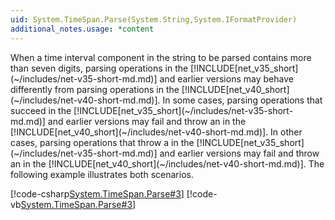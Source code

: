 ```yaml
---
uid: System.TimeSpan.Parse(System.String,System.IFormatProvider)
additional_notes.usage: *content
---
```


<p>When a time interval component in the string to be parsed contains more than seven digits, parsing operations in the [!INCLUDE[net_v35_short](~/includes/net-v35-short-md.md)] and earlier versions may behave differently from parsing operations in the [!INCLUDE[net_v40_short](~/includes/net-v40-short-md.md)]. In some cases, parsing operations that succeed in the [!INCLUDE[net_v35_short](~/includes/net-v35-short-md.md)] and earlier versions may fail and throw an <xref href="System.OverflowException"></xref> in the [!INCLUDE[net_v40_short](~/includes/net-v40-short-md.md)]. In other cases, parsing operations that throw a <xref href="System.FormatException"></xref> in the [!INCLUDE[net_v35_short](~/includes/net-v35-short-md.md)] and earlier versions may fail and throw an <xref href="System.OverflowException"></xref> in the [!INCLUDE[net_v40_short](~/includes/net-v40-short-md.md)]. The following example illustrates both scenarios.  
  
 [!code-csharp[System.TimeSpan.Parse#3](~/samples/snippets/csharp/VS_Snippets_CLR_System/system.timespan.parse/cs/parsefailure1.cs#3)]
 [!code-vb[System.TimeSpan.Parse#3](~/samples/snippets/visualbasic/VS_Snippets_CLR_System/system.timespan.parse/vb/parsefailure1.vb#3)]</p>


